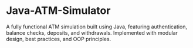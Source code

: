 # Java-ATM-Simulator
A fully functional ATM simulation built using Java, featuring authentication, balance checks, deposits, and withdrawals. Implemented with modular design, best practices, and OOP principles.

